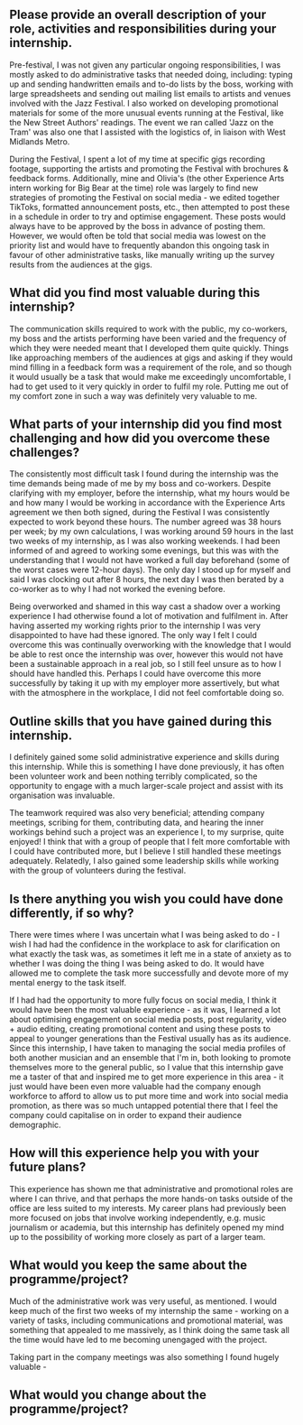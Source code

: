 ## Please provide an overall description of your role, activities and responsibilities during your internship.
Pre-festival, I was not given any particular ongoing responsibilities, I was mostly asked to do administrative tasks that needed doing, including: typing up and sending handwritten emails and to-do lists by the boss, working with large spreadsheets and sending out mailing list emails to artists and venues involved with the Jazz Festival. I also worked on developing promotional materials for some of the more unusual events running at the Festival, like the New Street Authors' readings. The event we ran called 'Jazz on the Tram' was also one that I assisted with the logistics of, in liaison with West Midlands Metro. 

During the Festival, I spent a lot of my time at specific gigs recording footage, supporting the artists and promoting the Festival with brochures & feedback forms. Additionally, mine and Olivia's (the other Experience Arts intern working for Big Bear at the time) role was largely to find new strategies of promoting the Festival on social media - we edited together TikToks, formatted announcement posts, etc., then attempted to post these in a schedule in order to try and optimise engagement. These posts would always have to be approved by the boss in advance of posting them. However, we would often be told that social media was lowest on the priority list and would have to frequently abandon this ongoing task in favour of other administrative tasks, like manually writing up the survey results from the audiences at the gigs.

## What did you find most valuable during this internship?
The communication skills required to work with the public, my co-workers, my boss and the artists performing have been varied and the frequency of which they were needed meant that I developed them quite quickly. Things like approaching members of the audiences at gigs and asking if they would mind filling in a feedback form was a requirement of the role, and so though it would usually be a task that would make me exceedingly uncomfortable, I had to get used to it very quickly in order to fulfil my role. Putting me out of my comfort zone in such a way was definitely very valuable to me.



## What parts of your internship did you find most challenging and how did you overcome these challenges?
The consistently most difficult task I found during the internship was the time demands being made of me by my boss and co-workers. Despite clarifying with my employer, before the internship, what my hours would be and how many I would be working in accordance with the Experience Arts agreement we then both signed, during the Festival I was consistently expected to work beyond these hours. The number agreed was 38 hours per week; by my own calculations, I was working around 59 hours in the last two weeks of my internship, as I was also working weekends. I had been informed of and agreed to working some evenings, but this was with the understanding that I would not have worked a full day beforehand (some of the worst cases were 12-hour days). The only day I stood up for myself and said I was clocking out after 8 hours, the next day I was then berated by a co-worker as to why I had not worked the evening before. 

Being overworked and shamed in this way cast a shadow over a working experience I had otherwise found a lot of motivation and fulfilment in. After having asserted my working rights prior to the internship I was very disappointed to have had these ignored. The only way I felt I could overcome this was continually overworking with the knowledge that I would be able to rest once the internship was over, however this would not have been a sustainable approach in a real job, so I still feel unsure as to how I should have handled this. Perhaps I could have overcome this more successfully by taking it up with my employer more assertively, but what with the atmosphere in the workplace, I did not feel comfortable doing so.

## Outline skills that you have gained during this internship.
I definitely gained some solid administrative experience and skills during this internship. While this is something I have done previously, it has often been volunteer work and been nothing terribly complicated, so the opportunity to engage with a much larger-scale project and assist with its organisation was invaluable.

The teamwork required was also very beneficial; attending company meetings, scribing for them, contributing data, and hearing the inner workings behind such a project was an experience I, to my surprise, quite enjoyed! I think that with a group of people that I felt more comfortable with I could have contributed more, but I believe I still handled these meetings adequately. Relatedly, I also gained some leadership skills while working with the group of volunteers during the festival.

## Is there anything you wish you could have done differently, if so why?
There were times where I was uncertain what I was being asked to do - I wish I had had the confidence in the workplace to ask for clarification on what exactly the task was, as sometimes it left me in a state of anxiety as to whether I was doing the thing I was being asked to do. It would have allowed me to complete the task more successfully and devote more of my mental energy to the task itself. 

If I had had the opportunity to more fully focus on social media, I think it would have been the most valuable experience - as it was, I learned a lot about optimising engagement on social media posts, post regularity, video + audio editing, creating promotional content and using these posts to appeal to younger generations than the Festival usually has as its audience. Since this internship, I have taken to managing the social media profiles of both another musician and an ensemble that I'm in, both looking to promote themselves more to the general public, so I value that this internship gave me a taster of that and inspired me to get more experience in this area - it just would have been even more valuable had the company enough workforce to afford to allow us to put more time and work into social media promotion, as there was so much untapped potential there that I feel the company could capitalise on in order to expand their audience demographic.

## How will this experience help you with your future plans?
This experience has shown me that administrative and promotional roles are where I can thrive, and that perhaps the more hands-on tasks outside of the office are less suited to my interests. My career plans had previously been more focused on jobs that involve working independently, e.g. music journalism or academia, but this internship has definitely opened my mind up to the possibility of working more closely as part of a larger team. 

## What would you keep the same about the programme/project?
Much of the administrative work was very useful, as mentioned. I would keep much of the first two weeks of my internship the same - working on a variety of tasks, including communications and promotional material, was something that appealed to me massively, as I think doing the same task all the time would have led to me becoming unengaged with the project.

Taking part in the company meetings was also something I found hugely valuable - 

## What would you change about the programme/project?

